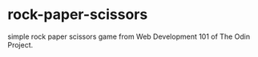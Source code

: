 # rock-paper-scissors
simple rock paper scissors game from Web Development 101 of The Odin Project. 
